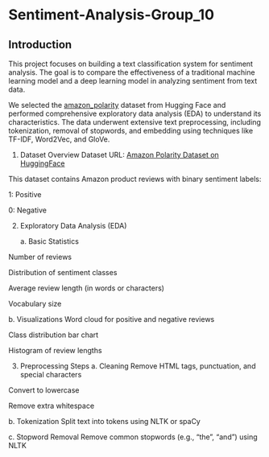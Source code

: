 # Sentiment-Analysis-Group_10

## Introduction

This project focuses on building a text classification system for sentiment analysis. The goal is to compare the effectiveness of a traditional machine learning model and a deep learning model in analyzing sentiment from text data.

We selected the [amazon_polarity](https://huggingface.co/datasets/fancyzhx/amazon_polarity) dataset from Hugging Face and performed comprehensive exploratory data analysis (EDA) to understand its characteristics. The data underwent extensive text preprocessing, including tokenization, removal of stopwords, and embedding using techniques like TF-IDF, Word2Vec, and GloVe.

1. Dataset Overview
Dataset URL: [Amazon Polarity Dataset on HuggingFace](https://huggingface.co/datasets/fancyzhx/amazon_polarity)

This dataset contains Amazon product reviews with binary sentiment labels:

1: Positive

0: Negative

2. Exploratory Data Analysis (EDA)

   a. Basic Statistics
   
Number of reviews

Distribution of sentiment classes

Average review length (in words or characters)

Vocabulary size

b. Visualizations
Word cloud for positive and negative reviews

Class distribution bar chart

Histogram of review lengths

3. Preprocessing Steps
a. Cleaning
Remove HTML tags, punctuation, and special characters

Convert to lowercase

Remove extra whitespace

b. Tokenization
Split text into tokens using NLTK or spaCy

c. Stopword Removal
Remove common stopwords (e.g., “the”, “and”) using NLTK

